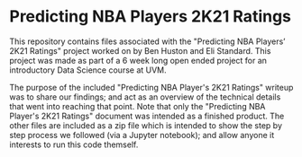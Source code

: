 # Predicting NBA Players 2K21 Ratings
This repository contains files associated with the "Predicting NBA Players’ 2K21 Ratings" project worked on by Ben Huston and Eli Standard. This project was made as part of a 6 week long open ended project for an introductory Data Science course at UVM.

The purpose of the included "Predicting NBA Player's 2K21 Ratings" writeup was to share our findings; and act as an overview of the technical details that went into reaching that point. Note that only the "Predicting NBA Player's 2K21 Ratings" document was intended as a finished product. The other files are included as a zip file which is intended to show the step by step process we followed (via a Jupyter notebook); and allow anyone it interests to run this code themself. 
